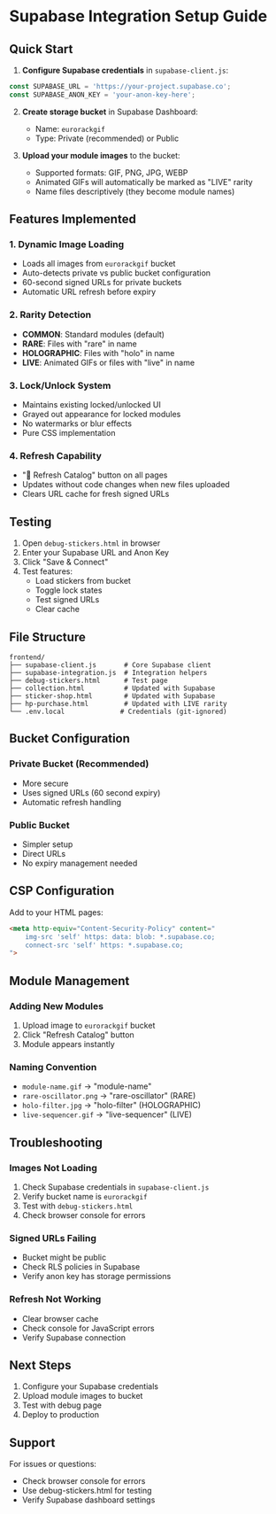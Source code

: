 # Supabase Integration Setup Guide

## Quick Start

1. **Configure Supabase credentials** in `supabase-client.js`:
```javascript
const SUPABASE_URL = 'https://your-project.supabase.co';
const SUPABASE_ANON_KEY = 'your-anon-key-here';
```

2. **Create storage bucket** in Supabase Dashboard:
   - Name: `eurorackgif`
   - Type: Private (recommended) or Public

3. **Upload your module images** to the bucket:
   - Supported formats: GIF, PNG, JPG, WEBP
   - Animated GIFs will automatically be marked as "LIVE" rarity
   - Name files descriptively (they become module names)

## Features Implemented

### 1. Dynamic Image Loading
- Loads all images from `eurorackgif` bucket
- Auto-detects private vs public bucket configuration
- 60-second signed URLs for private buckets
- Automatic URL refresh before expiry

### 2. Rarity Detection
- **COMMON**: Standard modules (default)
- **RARE**: Files with "rare" in name
- **HOLOGRAPHIC**: Files with "holo" in name  
- **LIVE**: Animated GIFs or files with "live" in name

### 3. Lock/Unlock System
- Maintains existing locked/unlocked UI
- Grayed out appearance for locked modules
- No watermarks or blur effects
- Pure CSS implementation

### 4. Refresh Capability
- "🔄 Refresh Catalog" button on all pages
- Updates without code changes when new files uploaded
- Clears URL cache for fresh signed URLs

## Testing

1. Open `debug-stickers.html` in browser
2. Enter your Supabase URL and Anon Key
3. Click "Save & Connect"
4. Test features:
   - Load stickers from bucket
   - Toggle lock states
   - Test signed URLs
   - Clear cache

## File Structure

```
frontend/
├── supabase-client.js       # Core Supabase client
├── supabase-integration.js  # Integration helpers
├── debug-stickers.html      # Test page
├── collection.html          # Updated with Supabase
├── sticker-shop.html        # Updated with Supabase
├── hp-purchase.html         # Updated with LIVE rarity
└── .env.local              # Credentials (git-ignored)
```

## Bucket Configuration

### Private Bucket (Recommended)
- More secure
- Uses signed URLs (60 second expiry)
- Automatic refresh handling

### Public Bucket
- Simpler setup
- Direct URLs
- No expiry management needed

## CSP Configuration

Add to your HTML pages:
```html
<meta http-equiv="Content-Security-Policy" content="
    img-src 'self' https: data: blob: *.supabase.co;
    connect-src 'self' https: *.supabase.co;
">
```

## Module Management

### Adding New Modules
1. Upload image to `eurorackgif` bucket
2. Click "Refresh Catalog" button
3. Module appears instantly

### Naming Convention
- `module-name.gif` → "module-name" 
- `rare-oscillator.png` → "rare-oscillator" (RARE)
- `holo-filter.jpg` → "holo-filter" (HOLOGRAPHIC)
- `live-sequencer.gif` → "live-sequencer" (LIVE)

## Troubleshooting

### Images Not Loading
1. Check Supabase credentials in `supabase-client.js`
2. Verify bucket name is `eurorackgif`
3. Test with `debug-stickers.html`
4. Check browser console for errors

### Signed URLs Failing
- Bucket might be public
- Check RLS policies in Supabase
- Verify anon key has storage permissions

### Refresh Not Working  
- Clear browser cache
- Check console for JavaScript errors
- Verify Supabase connection

## Next Steps

1. Configure your Supabase credentials
2. Upload module images to bucket
3. Test with debug page
4. Deploy to production

## Support

For issues or questions:
- Check browser console for errors
- Use debug-stickers.html for testing
- Verify Supabase dashboard settings